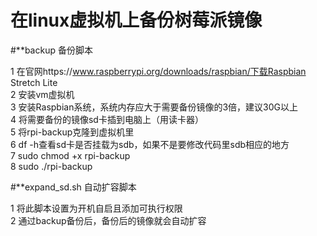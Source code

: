 在linux虚拟机上备份树莓派镜像
===========================
#**backup 备份脚本

1 在官网https://www.raspberrypi.org/downloads/raspbian/下载Raspbian Stretch Lite  <br>
2 安装vm虚拟机  <br>
3 安装Raspbian系统，系统内存应大于需要备份镜像的3倍，建议30G以上 <br>
4 将需要备份的镜像sd卡插到电脑上（用读卡器） <br>
5 将rpi-backup克隆到虚拟机里 <br>
6 df -h查看sd卡是否挂载为sdb，如果不是要修改代码里sdb相应的地方 <br>
7 sudo chmod +x rpi-backup <br>
8 sudo ./rpi-backup <br>

#**expand_sd.sh 自动扩容脚本

1 将此脚本设置为开机自启且添加可执行权限<br>
2 通过backup备份后，备份后的镜像就会自动扩容
